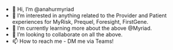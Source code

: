 - 👋 Hi, I’m @anahurmyriad
- 👀 I’m interested in anything related to the Provider and Patient experiences for MyRisk, Prequel, Foresight, FirstGene.
- 🌱 I’m currently learning more about the above @Myriad.
- 💞️ I’m looking to collaborate on all the above.
- 📫 How to reach me - DM me via Teams!

<!---
anahurmyriad/anahurmyriad is a ✨ special ✨ repository because its `README.md` (this file) appears on your GitHub profile.
You can click the Preview link to take a look at your changes.
--->
